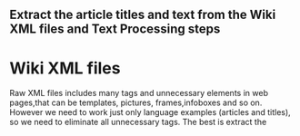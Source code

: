 ## Extract the article titles and text from the Wiki XML files and Text Processing steps
# Wiki XML files
Raw XML files includes many tags and unnecessary elements in web pages,that can be templates, pictures, frames,infoboxes and so on. However we need to work just only language examples (articles and titles), so we need to eliminate all unnecessary tags. The best is extract the <title> and <text> tags first. 
  
# Gensim
Gensim is a free Python library designed to work on text files. This library supports some unsupervised algorithms like Word2Vec and gives tool to consturct it.[In here](https://radimrehurek.com/gensim/intro.html), you can look at this library in detailed.

Install gensim
```
pip install --upgrade gensim
```

